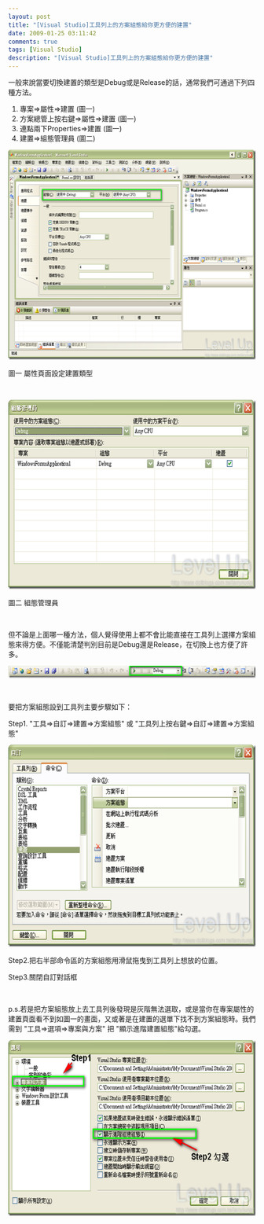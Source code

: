 ```yaml
---
layout: post
title: "[Visual Studio]工具列上的方案組態給你更方便的建置"
date: 2009-01-25 03:11:42
comments: true
tags: [Visual Studio]
description: "[Visual Studio]工具列上的方案組態給你更方便的建置"
---
```

<p>一般來說當要切換建置的類型是Debug或是Release的話，通常我們可通過下列四種方法。</p><ol><li>專案=&gt;屬性=&gt;建置 (圖一)</li><li>方案總管上按右鍵=&gt;屬性=&gt;建置 (圖一)</li><li>連點兩下Properties=&gt;建置 (圖一)</li><li>建置=&gt;組態管理員 (圖二)</li></ol><p><img style="border-right-width: 0px; border-top-width: 0px; border-bottom-width: 0px; border-left-width: 0px" border="0" alt="image" width="644" height="427" src="\images\posts\6940\image_thumb_1.png" /></a></p><p>圖一 屬性頁面設定建置類型</p><p> </p><p><a href="http://files.dotblogs.com.tw/larrynung/0901/05fe8190fe5e_D3EB/image_6.png"><img style="border-right-width: 0px; border-top-width: 0px; border-bottom-width: 0px; border-left-width: 0px" border="0" alt="image" width="644" height="385" src="\images\posts\6940\image_thumb_2.png" /></a></p><p>圖二 組態管理員</p><p> </p><p>但不論是上面哪一種方法，個人覺得使用上都不會比能直接在工具列上選擇方案組態來得方便。不僅能清楚判別目前是Debug還是Release，在切換上也方便了許多。</p><p><a href="http://files.dotblogs.com.tw/larrynung/0901/05fe8190fe5e_D3EB/image_8.png"><img style="border-right-width: 0px; border-top-width: 0px; border-bottom-width: 0px; border-left-width: 0px" border="0" alt="image" width="644" height="25" src="\images\posts\6940\image_thumb_3.png" /></a></p><p> </p><p>要把方案組態設到工具列主要步驟如下：</p><p>Step1. "工具=&gt;自訂=&gt;建置=&gt;方案組態" 或 "工具列上按右鍵=&gt;自訂=&gt;建置=&gt;方案組態"</p><p><a href="http://files.dotblogs.com.tw/larrynung/0901/05fe8190fe5e_D3EB/image_10.png"><img style="border-right-width: 0px; border-top-width: 0px; border-bottom-width: 0px; border-left-width: 0px" border="0" alt="image" width="644" height="411" src="\images\posts\6940\image_thumb_4.png" /></a></p><p>Step2.把右半部命令區的方案組態用滑鼠拖曳到工具列上想放的位置。</p><p>Step3.關閉自訂對話框</p><p> </p><p>p.s.若是把方案組態放上去工具列後發現是灰階無法選取，或是當你在專案屬性的建置頁面看不到如圖一的畫面，又或著是在建置的選單下找不到方案組態時。我們需到 "工具=&gt;選項=&gt;專案與方案" 把 "顯示進階建置組態"給勾選。</p><p><a href="http://files.dotblogs.com.tw/larrynung/0901/05fe8190fe5e_D3EB/image_12.png"><img style="border-right-width: 0px; border-top-width: 0px; border-bottom-width: 0px; border-left-width: 0px" border="0" alt="image" width="644" height="358" src="\images\posts\6940\image_thumb_5.png" /></p>